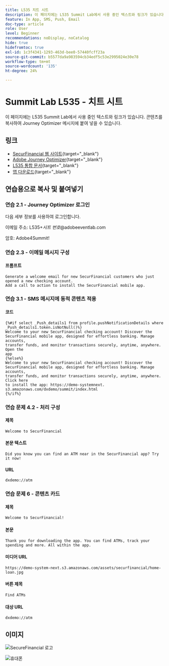 ```yaml
---
title: L535 치트 시트
description: 이 페이지에는 L535 Summit Lab에서 사용 중인 텍스트와 링크가 있습니다.
feature: In App, SMS, Push, Email
doc-type: article
role: User
level: Beginner
recommendations: noDisplay, noCatalog
hide: true
hidefromtoc: true
exl-id: 1c3f4341-1293-463d-bee0-57440fcff23a
source-git-commit: b5577da9a983594cb34edf5c53e2995024e30e78
workflow-type: tm+mt
source-wordcount: '135'
ht-degree: 24%

---
```


# Summit Lab L535 - 치트 시트

이 페이지에는 L535 Summit Lab에서 사용 중인 텍스트와 링크가 있습니다. 콘텐츠를 복사하여 Journey Optimizer 메시지에 붙여 넣을 수 있습니다.

## 링크

* [SecurFinancial 웹 사이트](https://dsn.adobe.com/web/hausmann-FTTN?token=eyJhbGciOiJIUzI1NiIsInR5cCI6IkpXVCJ9.eyJpZCI6ImFub255bW91cyIsImVtYWlsIjoiYW5vbnltb3VzQGFkb2JlLmNvbSIsIm5hbWUiOiJBbm9ueW1vdXMiLCJpc1N1cGVyVXNlciI6ZmFsc2UsImlzc3VlciI6ImhhdXNtYW5uIiwicHJvamVjdHMiOnsiaGF1c21hbm4tRlRUTiI6InZpZXcifSwiaWF0IjoxNzQwNzU2NTYxLCJleHAiOjE3NDMzNDg1NjF9.ryOTsqDH9B33436RlIo4AHFxx8aGjNEMqv9FAxLZb9U){target="_blank"}
* [Adobe Journey Optimizer](https://experience.adobe.com/#/@techmarketingdemos/sname:ajo-summit-lab/journey-optimizer/journeys){target="_blank"}
* [L535 통합 문서](/help/summit-lab-2024-lab-assets/assets/summit_lab-manual-l535-final.pdf){target="_blank"}
* [앱 다운로드](https://demo-system-next.s3.amazonaws.com/dxdemo/summit/index.html){target="_blank"}

## 연습용으로 복사 및 붙여넣기

### 연습 2.1 - Journey Optimizer 로그인

다음 세부 정보를 사용하여 로그인합니다.

이메일 주소:    L535+*시트 번호*@adobeeventlab.com

암호:       Adobe4Summit!


### 연습 2.3 - 이메일 메시지 구성

#### 프롬프트

```
Generate a welcome email for new SecurFinancial customers who just opened a new checking account. 
Add a call to action to install the SecurFinancial mobile app.
```

### 연습 3.1 - SMS 메시지에 동적 콘텐츠 적용

#### 코드

```
{%#if select _Push_details1 from profile.pushNotificationDetails where
_Push_details1.token.isNotNull()%}
Welcome to your new SecurFinancial checking account! Discover the
SecurFinancial mobile app, designed for effortless banking. Manage accounts,
transfer funds, and monitor transactions securely, anytime, anywhere. Open the
app
{%else%}
Welcome to your new SecurFinancial checking account! Discover the
SecurFinancial mobile app, designed for effortless banking. Manage accounts,
transfer funds, and monitor transactions securely, anytime, anywhere. Click here
to install the app: https://demo-systemnext.
s3.amazonaws.com/dxdemo/summit/index.html
{%/if%} 
```

### 연습 문제 4.2 - 처리 구성

#### 제목

```
Welcome to SecurFinancial
```

#### 본문 텍스트

```
Did you know you can find an ATM near in the SecurFinancial app? Try it now!
```

#### URL

```
dxdemo://atm
```

### 연습 문제 6 - 콘텐츠 카드

#### 제목

```
Welcome to SecurFinancial!
```

#### 본문

```
Thank you for downloading the app. You can find ATMs, track your spending and more. All within the app.
```

#### 미디어 URL

```
https://demo-system-next.s3.amazonaws.com/assets/securfinancial/home-loan.jpg
```

#### 버튼 제목

```
Find ATMs
```

#### 대상 URL

```
dxdemo://atm
```

## 이미지

![SecureFinancial 로고](/help/summit-lab-2024-lab-assets/assets/SecureFinancial-logo.png)


![휴대폰](/help/summit-lab-2024-lab-assets/assets/online-banking-app-01.png)


